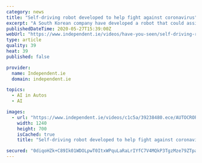 ```yaml
---
category: news
title: "Self-driving robot developed to help fight against coronavirus"
excerpt: "A South Korean company have developed a robot that could assist in the fight to stop the spread of Covid-19 as countries begin to ease lockdown restrictions."
publishedDateTime: 2020-05-27T15:39:00Z
webUrl: "https://www.independent.ie/videos/have-you-seen/self-driving-robot-developed-to-help-fight-against-coronavirus-39238466.html"
type: article
quality: 39
heat: 39
published: false

provider:
  name: Independent.ie
  domain: independent.ie

topics:
  - AI in Autos
  - AI

images:
  - url: "https://www.independent.ie/videos/c1c5a/39238480.ece/AUTOCROP/w1240h700/3750593-1590592036274014.jpg"
    width: 1240
    height: 700
    isCached: true
    title: "Self-driving robot developed to help fight against coronavirus"

secured: "0diqoHZk+C89Ik01WDOLpwT0ItxWPquLaRaLrIYfC7V4MQkP3TgzMze79ZTpao32QhX07wEw/yISckBdzyYbmUscvSVBgmcKV1R8cEoGwcSYbKllU1niHMW5MOkeebn3zKWkBJNSFOptidaNJtE5R7Ka9NNUHNgAGncBlESIhosNt8fuxthnfwlVobovaxGjruBkjp5pn6szeutXnmo/My960Cx+78qZVQ2IDQlkIE4C+2zMHPx+dtHmoEthwGzQqxYyf1z/88S9yuYDBE5TENlaNRnni2AEoS7THMkNu/Cr02vXay3dCNQ4M6KYGEsH;jNv9nPCCtCUKdkZRUDF2HA=="
---
```



